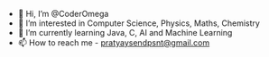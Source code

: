 - 👋 Hi, I’m @CoderOmega
- 👀 I’m interested in Computer Science, Physics, Maths, Chemistry
- 🌱 I’m currently learning Java, C, AI and Machine Learning
- 📫 How to reach me - pratyaysendpsnt@gmail.com
